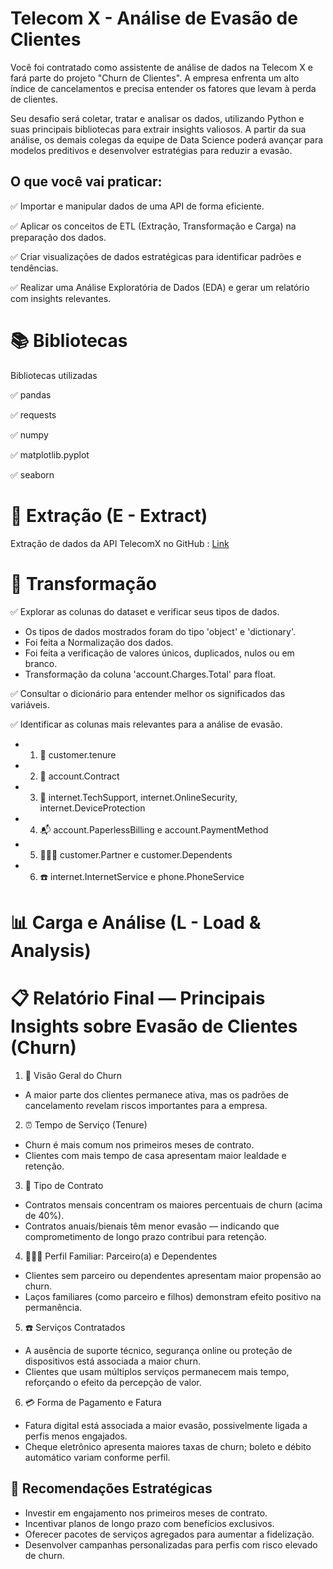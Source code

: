 # Telecom X - Análise de Evasão de Clientes

Você foi contratado como assistente de análise de dados na Telecom X e fará parte do projeto "Churn de Clientes". 
A empresa enfrenta um alto índice de cancelamentos e precisa entender os fatores que levam à perda de clientes.

Seu desafio será coletar, tratar e analisar os dados, utilizando Python e suas principais bibliotecas para extrair insights valiosos.
A partir da sua análise, os demais colegas da  equipe de Data Science poderá avançar para modelos preditivos e desenvolver estratégias para reduzir a evasão.

## O que você vai praticar:

✅ Importar e manipular dados de uma API de forma eficiente.

✅ Aplicar os conceitos de ETL (Extração, Transformação e Carga) na preparação dos dados.

✅ Criar visualizações de dados estratégicas para identificar padrões e tendências.

✅ Realizar uma Análise Exploratória de Dados (EDA) e gerar um relatório com insights relevantes.

# 📚 Bibliotecas
Bibliotecas utilizadas

✅ pandas

✅ requests

✅ numpy

✅ matplotlib.pyplot

✅ seaborn


# 📌 Extração (E - Extract)

Extração de dados da API TelecomX no GitHub : [Link](https://github.com/ingridcristh/challenge2-data-science/blob/main/TelecomX_Data.json)


# 🔧 Transformação

✅ Explorar as colunas do dataset e verificar seus tipos de dados.

* Os tipos de dados mostrados foram do tipo 'object' e 'dictionary'. 
* Foi feita a Normalização dos dados.
* Foi feita a verificação de valores únicos, duplicados, nulos ou em branco.
* Transformação da coluna 'account.Charges.Total' para float.


✅ Consultar o dicionário para entender melhor os significados das variáveis.

✅ Identificar as colunas mais relevantes para a análise de evasão.
* 1. 💁 customer.tenure 
* 2. 📅 account.Contract 
* 3. 📡 internet.TechSupport, internet.OnlineSecurity, internet.DeviceProtection 
* 4. 📬 account.PaperlessBilling e account.PaymentMethod 
* 5. 👨‍👩‍👧 customer.Partner e customer.Dependents 
* 6. ☎️ internet.InternetService e phone.PhoneService 

# 📊 Carga e Análise (L - Load & Analysis)

# 📋 Relatório Final — Principais Insights sobre Evasão de Clientes (Churn)
1.  💁  Visão Geral do Churn
* A maior parte dos clientes permanece ativa, mas os padrões de cancelamento revelam riscos importantes para a empresa.

2. ⏰ Tempo de Serviço (Tenure)
* Churn é mais comum nos primeiros meses de contrato.
* Clientes com mais tempo de casa apresentam maior lealdade e retenção.

3. 📅 Tipo de Contrato
* Contratos mensais concentram os maiores percentuais de churn (acima de 40%).
* Contratos anuais/bienais têm menor evasão — indicando que comprometimento de longo prazo contribui para retenção.

4. 👨‍👩‍👧 Perfil Familiar: Parceiro(a) e Dependentes
* Clientes sem parceiro ou dependentes apresentam maior propensão ao churn.
* Laços familiares (como parceiro e filhos) demonstram efeito positivo na permanência.

5. ☎️ Serviços Contratados
* A ausência de suporte técnico, segurança online ou proteção de dispositivos está associada a maior churn.
* Clientes que usam múltiplos serviços permanecem mais tempo, reforçando o efeito da percepção de valor.

6. 💳 Forma de Pagamento e Fatura
* Fatura digital está associada a maior evasão, possivelmente ligada a perfis menos engajados.
* Cheque eletrônico apresenta maiores taxas de churn; boleto e débito automático variam conforme perfil.

## 📌 Recomendações Estratégicas
* Investir em engajamento nos primeiros meses de contrato.
* Incentivar planos de longo prazo com benefícios exclusivos.
* Oferecer pacotes de serviços agregados para aumentar a fidelização.
* Desenvolver campanhas personalizadas para perfis com risco elevado de churn.
